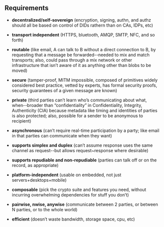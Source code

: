 ## Requirements

* **decentralized/self-sovereign** (encryption, signing, authn, and authz should all be based on control of DIDs rathern than on CAs, IDPs, etc)

* **transport independent** (HTTPS, bluetooth, AMQP, SMTP, NFC, and so forth)

* **routable** (like email, A can talk to B without a direct connection to B, by requesting that a message be forwarded--needed to mix and match transports; also, could pass through a mix network or other infrastructure that isn’t aware of it as anything other than blobs to be moved)

* **secure** (tamper-proof, MITM impossible, composed of primitives widely considered best practice, vetted by experts, has formal security proofs, security guarantees of a given message are known)

* **private** (third parties can’t learn who’s communicating about what, when--broader than “confidentiality” in Confidentiality, Integrity, Authenticity (CIA) because metadata like timing and identities of parties is also protected; also, possible for a sender to be anonymous to recipient) 

* **asynchronous** (can’t require real-time participation by a party; like email in that parties can communicate when they want)

* **supports simplex and duplex** (can’t assume response uses the same channel as request--but allows request~response where desirable)

* **supports repudiable and non-repudiable** (parties can talk off or on the record, as appropriate)

* **platform-independent** (usable on embedded, not just servers+desktops+mobile)

* **composable** (pick the crypto suite and features you need, without incurring overwhelming dependencies for stuff you don’t)

* **pairwise, nwise, anywise** (communicate between 2 parties, or between N parties, or to the whole world)

* **efficient** (doesn’t waste bandwidth, storage space, cpu, etc) 
